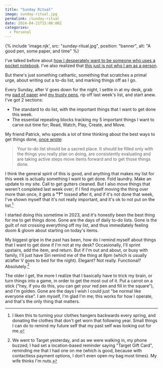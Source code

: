 ```yaml
---
title: "Sunday Ritual"
image: sunday-ritual.jpg
permalink: /sunday-ritual
date: 2024-04-21T15:00:00Z
categories: 
  - Personal
---
```


{% include 'image.njk',
  src: "sunday-ritual.jpg",
  position: "banner",
  alt: "A good pen, some paper, and time"
%}

I've talked before about [how I desperately want to be someone who uses a pocket notebook](/pocket-notebook). I've also realized that [this just is not who I am as a person](/understanding-notebooks).

But there's just something cathartic, something that scratches a primal urge, about writing out a to-do list, and marking things off as I go.

Every Sunday, after V goes down for the night, I settle in at my desk, grab my [pad of paper](https://amzn.to/4aECqB0) and [my trusty pens](https://amzn.to/4aJnvpg), rip off last week's list, and start anew. I've got 2 sections:

- The standard to do list, with the important things that I want to get done this week.
- The essential repeating blocks tracking my 5 important things I want to carve out time for; Read, Watch, Play, Create, and Move.

My friend Patrick, who spends a lot of time thinking about the best ways to get things done, [once wrote](https://patrickrhone.com/2008/04/17/getting-real-with-your-lists/):

> Your to-do list should be a sacred place. It should be filled only with the things you really plan on doing, are consistently evaluating and are taking active steps move items forward and to get those things done.

I think the general spirit of this is good, and anything that makes my list for this week is actually something I want to get done. Fold laundry. Make an update to my site. Call to get gutters cleaned. But I also move things that weren't completed last week over; if I find myself moving the thing over more than once, it gets a **"?"** tossed after it, and if it's not done that week, I've shown myself that it's not really important, and it's ok to not put on the list.[^1]

[^1]: I liken this to turning your clothes hangers backwards every spring, and donating the clothes that don't get worn that following year. Small things I can do to remind my future self that my past self was looking out for me.

I started doing this sometime in 2023, and it's honestly been the best thing for me to get things done. Gone are the days of daily to-do lists. Gone is the guilt of not crossing everything off my list, and thus immediately feeling doom & gloom about starting on today's items.

My biggest gripe in the past has been, how do I remind myself about things that I want to get done if I'm not at my desk? Occasionally, I'll sprint upstairs, add the item, and return. But if I'm out and about, or busy with family, I'll just have Siri remind me of the thing at 8pm (which is usually at/after V goes to bed for the night). Elegant? Not really. Functional? Absolutely.[^2]

[^2]: We went to Target yesterday, and as we were walking in, my phone buzzed; I had set a location-based reminder saying "Target Gift Card", reminding me that I had one on me (which is good, because with contactless payment options, I don't even open my bag most times). My wife thinks I'm nuts.

The older I get, the more I realize that I basically have to trick my brain, or turn things into a game, in order to get the most out of it. Put a carrot on a stick ("hey, if you do this, you can get your red pen and fill in the square"), and I'm golden. Gone are the days I wish I could just "be normal like everyone else". I am myself, I'm glad I'm me; this works for how I operate, and that's the only thing that matters.
